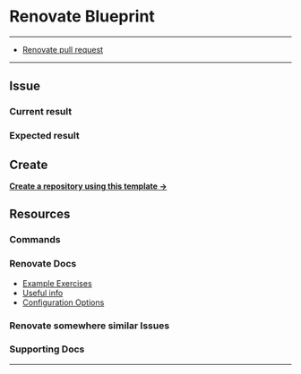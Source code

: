 # Renovate Blueprint

---

- [Renovate pull request](https://github.com/renovatebot/renovate/pull/33305)

---

## Issue

### Current result

### Expected result

## Create

[**Create a repository using this template →**][template.generate]

## Resources

### Commands

### Renovate Docs

- [Example Exercises](./examples)
- [Useful info](./docs/Notes.md)
- [Configuration Options](https://docs.renovatebot.com/configuration-options/)

### Renovate somewhere similar Issues

### Supporting Docs


---

<!-- resources -->
[template.generate]: https://github.com/ik-workshop/renovate-issue-blueprint/generate
[code-style.badge]: https://img.shields.io/badge/code_style-prettier-ff69b4.svg?style=flat-square
